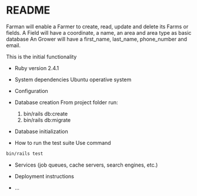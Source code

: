 # README

Farman will enable a Farmer to create, read, update and delete its Farms or fields. 
A Field will have a coordinate, a name, an area and area type as basic database
An Grower will have a first_name, last_name, phone_number and email.

This is the initial functionality

* Ruby version
    2.4.1

* System dependencies
    Ubuntu operative system

* Configuration

* Database creation
From project folder run:
    1. bin/rails db:create
    2. bin/rails db:migrate

* Database initialization

* How to run the test suite
Use command 
```bash
bin/rails test
```

* Services (job queues, cache servers, search engines, etc.)

* Deployment instructions

* ...
